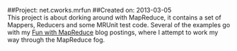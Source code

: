 ##Project:    net.cworks.mrfun
##Created on: 2013-03-05  
This project is about dorking around with MapReduce, it contains a set of Mappers, Reducers and some MRUnit test code.  Several of the examples go with my [Fun with MapReduce](http://www.corbettworks.net/blog/categories/funwithmapreduce/) blog postings, where I attempt to work my way through the MapReduce fog.

